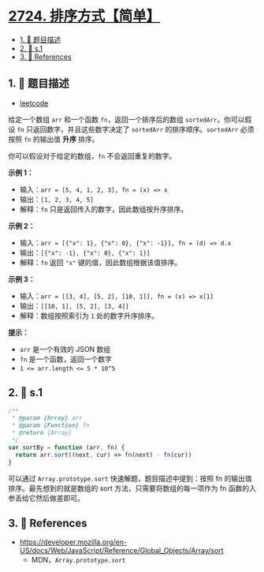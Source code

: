 # [2724. 排序方式【简单】](https://github.com/tnotesjs/TNotes.leetcode/tree/main/notes/2724.%20%E6%8E%92%E5%BA%8F%E6%96%B9%E5%BC%8F%E3%80%90%E7%AE%80%E5%8D%95%E3%80%91)

<!-- region:toc -->

- [1. 📝 题目描述](#1--题目描述)
- [2. 🎯 s.1](#2--s1)
- [3. 🔗 References](#3--references)

<!-- endregion:toc -->

## 1. 📝 题目描述

- [leetcode](https://leetcode.cn/problems/sort-by)

给定一个数组 `arr` 和一个函数 `fn`，返回一个排序后的数组 `sortedArr`。你可以假设 `fn` 只返回数字，并且这些数字决定了 `sortedArr` 的排序顺序。`sortedArr` 必须按照 `fn` 的输出值 **升序** 排序。

你可以假设对于给定的数组，`fn` 不会返回重复的数字。

**示例 1：**

- 输入：`arr = [5, 4, 1, 2, 3], fn = (x) => x`
- 输出：`[1, 2, 3, 4, 5]`
- 解释：`fn` 只是返回传入的数字，因此数组按升序排序。

**示例 2：**

- 输入：`arr = [{"x": 1}, {"x": 0}, {"x": -1}], fn = (d) => d.x`
- 输出：`[{"x": -1}, {"x": 0}, {"x": 1}]`
- 解释：`fn` 返回 `"x"` 键的值，因此数组根据该值排序。

**示例 3：**

- 输入：`arr = [[3, 4], [5, 2], [10, 1]], fn = (x) => x[1]`
- 输出：`[[10, 1], [5, 2], [3, 4]]`
- 解释：数组按照索引为 `1` 处的数字升序排序。

**提示：**

- `arr` 是一个有效的 JSON 数组
- `fn` 是一个函数，返回一个数字
- `1 <= arr.length <= 5 * 10^5`

## 2. 🎯 s.1

```javascript
/**
 * @param {Array} arr
 * @param {Function} fn
 * @return {Array}
 */
var sortBy = function (arr, fn) {
  return arr.sort((next, cur) => fn(next) - fn(cur))
}
```

可以通过 `Array.prototype.sort` 快速解题，题目描述中提到：按照 fn 的输出值排序。最先想到的就是数组的 sort 方法，只需要将数组的每一项作为 fn 函数的入参丢给它然后做差即可。

## 3. 🔗 References

- https://developer.mozilla.org/en-US/docs/Web/JavaScript/Reference/Global_Objects/Array/sort
  - MDN，`Array.prototype.sort`
